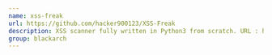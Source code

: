 ```yaml
---
name: xss-freak
url: https://github.com/hacker900123/XSS-Freak
description: XSS scanner fully written in Python3 from scratch. URL : https://github.com/hacker900123/XSS-Freak Groups : blackarch blackarch-webapp blackarch-scanner blackarch-fuzzer
group: blackarch
---
```

